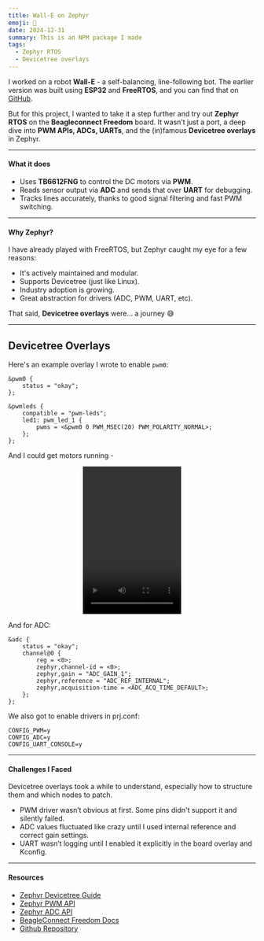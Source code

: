 ```yaml
---
title: Wall-E on Zephyr
emoji: 🚜
date: 2024-12-31
summary: This is an NPM package I made
tags:
  - Zephyr RTOS
  - Devicetree overlays
---
```


I worked on a robot **Wall-E** - a self-balancing, line-following bot. The earlier version was built using **ESP32** and **FreeRTOS**, and you can find that on [GitHub](https://github.com/SRA-VJTI/Wall-E).

But for this project, I wanted to take it a step further and try out **Zephyr RTOS** on the **Beagleconnect Freedom** board. It wasn’t just a port, a deep dive into **PWM APIs, ADCs, UARTs**, and the (in)famous **Devicetree overlays** in Zephyr.

---

#### What it does

- Uses **TB6612FNG** to control the DC motors via **PWM**.
- Reads sensor output via **ADC** and sends that over **UART** for debugging.
- Tracks lines accurately, thanks to good signal filtering and fast PWM switching.

---

#### Why Zephyr?

I have already played with FreeRTOS, but Zephyr caught my eye for a few reasons:

- It's actively maintained and modular.
- Supports Devicetree (just like Linux).
- Industry adoption is growing.
- Great abstraction for drivers (ADC, PWM, UART, etc).

That said, **Devicetree overlays** were… a journey 😅

---

## Devicetree Overlays

Here's an example overlay I wrote to enable `pwm0`:

```
&pwm0 {
    status = "okay";
};

&pwmleds {
    compatible = "pwm-leds";
    led1: pwm_led_1 {
        pwms = <&pwm0 0 PWM_MSEC(20) PWM_POLARITY_NORMAL>;
    };
};
```
And I could get motors running -
<div style="text-align: center;">
  <video width="200" height="300" controls>
    <source src="/assets/img/blog_images/wall-e-zephyr/motors-running.mp4" type="video/mp4">
  </video>
</div>

And for ADC:

```
&adc {
    status = "okay";
    channel@0 {
        reg = <0>;
        zephyr,channel-id = <0>;
        zephyr,gain = "ADC_GAIN_1";
        zephyr,reference = "ADC_REF_INTERNAL";
        zephyr,acquisition-time = <ADC_ACQ_TIME_DEFAULT>;
    };
};
```
We also got to enable drivers in prj.conf:

```
CONFIG_PWM=y
CONFIG_ADC=y
CONFIG_UART_CONSOLE=y
```
---

#### Challenges I Faced
Devicetree overlays took a while to understand, especially how to structure them and which nodes to patch.
- PWM driver wasn’t obvious at first. Some pins didn't support it and silently failed.
- ADC values fluctuated like crazy until I used internal reference and correct gain settings.
- UART wasn’t logging until I enabled it explicitly in the board overlay and Kconfig.

---

#### Resources
- [Zephyr Devicetree Guide](https://docs.zephyrproject.org/latest/build/dts/index.html)
- [Zephyr PWM API](https://docs.zephyrproject.org/latest/doxygen/html/group__pwm__interface.html)
- [Zephyr ADC API](https://docs.zephyrproject.org/latest/doxygen/html/group__adc__interface.html)
- [BeagleConnect Freedom Docs](https://docs.beagleboard.org/boards/beagleconnect/freedom/index.html#beagleconnect-freedom-home)
- [Github Repository](https://github.com/Shankari02/Wall-E_Zephyr_Port/tree/main)

